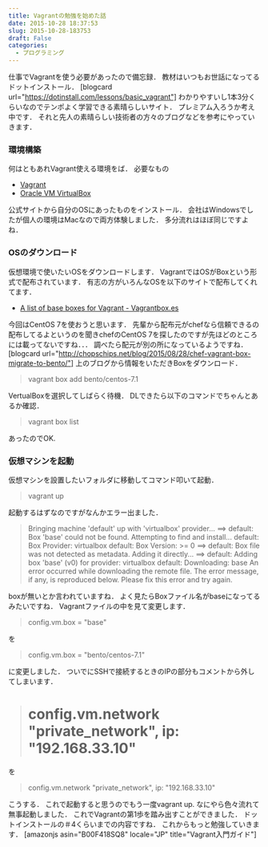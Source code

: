```yaml
---
title: Vagrantの勉強を始めた話
date: 2015-10-28 18:37:53
slug: 2015-10-28-183753
draft: False
categories:
  - プログラミング
---
```


仕事でVagrantを使う必要があったので備忘録． 教材はいつもお世話になってるドットインストール． [blogcard url="https://dotinstall.com/lessons/basic_vagrant"] わかりやすいし1本3分くらいなのでテンポよく学習できる素晴らしいサイト． プレミアム入ろうか考え中です． それと先人の素晴らしい技術者の方々のブログなどを参考にやっていきます． 

### 環境構築

何はともあれVagrant使える環境をば． 必要なもの 

  * [Vagrant](https://www.vagrantup.com/)
  * [Oracle VM VirtualBox](https://www.virtualbox.org/)

公式サイトから自分のOSにあったものをインストール． 会社はWindowsでしたが個人の環境はMacなので両方体験しました． 多分流れはほぼ同じですよね． 

### OSのダウンロード

仮想環境で使いたいOSをダウンロードします． VagrantではOSがBoxという形式で配布されています． 有志の方がいろんなOSを以下のサイトで配布してくれてます． 

  *  [A list of base boxes for Vagrant - Vagrantbox.es](http://www.vagrantbox.es/)

今回はCentOS 7を使おうと思います． 先輩から配布元がchefなら信頼できるの配布してるよというのを聞きchefのCentOS  7を探したのですが先ほどのところには載ってないですね．．． 調べたら配元が別の所になっているようですね． [blogcard url="http://chopschips.net/blog/2015/08/28/chef-vagrant-box-migrate-to-bento/"] 上のブログから情報をいただきBoxをダウンロード． 

> vagrant box add bento/centos-7.1

VertualBoxを選択してしばらく待機． DLできたら以下のコマンドでちゃんとあるか確認． 

> vagrant box list

あったのでOK. 

### 仮想マシンを起動

仮想マシンを設置したいフォルダに移動してコマンド叩いて起動． 

> vagrant up

起動するはずなのですがなんかエラー出ました． 

> Bringing machine 'default' up with 'virtualbox' provider... ==> default: Box 'base' could not be found. Attempting to find and install... default: Box Provider: virtualbox default: Box Version: >= 0 ==> default: Box file was not detected as metadata. Adding it directly... ==> default: Adding box 'base' (v0) for provider: virtualbox default: Downloading: base An error occurred while downloading the remote file. The error message, if any, is reproduced below. Please fix this error and try again.

boxが無いとか言われていますね． よく見たらBoxファイル名がbaseになってるみたいですね． Vagrantファイルの中を見て変更します． 

>  config.vm.box = "base"

を 

>  config.vm.box = "bento/centos-7.1"

に変更しました． ついでにSSHで接続するときのIPの部分もコメントから外してしまいます． 

>   # config.vm.network "private_network", ip: "192.168.33.10"

を 

>   config.vm.network "private_network", ip: "192.168.33.10"

こうする． これで起動すると思うのでもう一度vagrant up. なにやら色々流れて無事起動しました． これでVagrantの第1歩を踏み出すことができました． ドットインストールの＃4くらいまでの内容ですね． これからもっと勉強していきます． [amazonjs asin="B00F418SQ8" locale="JP" title="Vagrant入門ガイド"]
